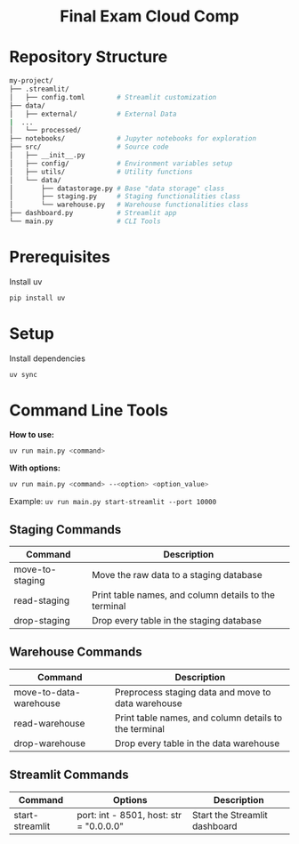 <h1 align="center"> Final Exam Cloud Comp </h1>

# Repository Structure
```bash
my-project/
├── .streamlit/
│   ├── config.toml        # Streamlit customization
├── data/               
│   ├── external/          # External Data
|  ...                      
│   └── processed/
├── notebooks/             # Jupyter notebooks for exploration
├── src/                   # Source code
│   ├── __init__.py
│   ├── config/            # Environment variables setup
│   ├── utils/             # Utility functions
│   └── data/
│       ├── datastorage.py # Base "data storage" class
│       ├── staging.py     # Staging functionalities class
│       └── warehouse.py   # Warehouse functionalities class
├── dashboard.py           # Streamlit app
└── main.py                # CLI Tools
```

# Prerequisites
Install uv
```bash
pip install uv
```

# Setup
Install dependencies
```bash
uv sync
```

# Command Line Tools

**How to use:**
```bash
uv run main.py <command>
```

**With options:**
```bash
uv run main.py <command> --<option> <option_value>
```

Example: `uv run main.py start-streamlit --port 10000`

## Staging Commands

| Command        | Description |
|----------------|-------------|
| move-to-staging| Move the raw data to a staging database |
| read-staging   | Print table names, and column details to the terminal |
| drop-staging   | Drop every table in the staging database |

## Warehouse Commands

| Command        | Description |
|----------------|-------------|
| move-to-data-warehouse | Preprocess staging data and move to data warehouse |
| read-warehouse   | Print table names, and column details to the terminal |
| drop-warehouse   | Drop every table in the data warehouse |

## Streamlit Commands

| Command        | Options | Description |
|----------------|--------|-------------|
| start-streamlit| port: int - 8501, host: str = "0.0.0.0" | Start the Streamlit dashboard |

